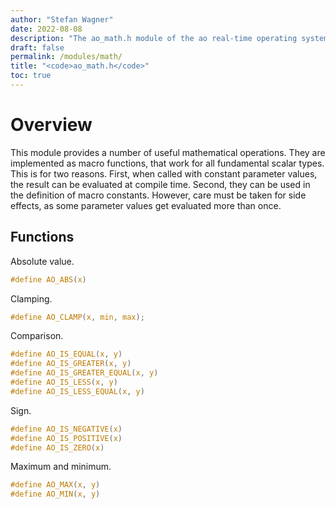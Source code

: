 ```yaml
---
author: "Stefan Wagner"
date: 2022-08-08
description: "The ao_math.h module of the ao real-time operating system."
draft: false
permalink: /modules/math/
title: "<code>ao_math.h</code>"
toc: true
---
```


# Overview

This module provides a number of useful mathematical operations. They are implemented as macro functions, that work for all fundamental scalar types. This is for two reasons. First, when called with constant parameter values, the result can be evaluated at compile time. Second, they can be used in the definition of macro constants. However, care must be taken for side effects, as some parameter values get evaluated more than once.

## Functions

Absolute value.

```c
#define AO_ABS(x)
```

Clamping.

```c
#define AO_CLAMP(x, min, max);
```

Comparison.

```c
#define AO_IS_EQUAL(x, y)
#define AO_IS_GREATER(x, y)
#define AO_IS_GREATER_EQUAL(x, y)
#define AO_IS_LESS(x, y)
#define AO_IS_LESS_EQUAL(x, y)
```

Sign.

```c
#define AO_IS_NEGATIVE(x)
#define AO_IS_POSITIVE(x)
#define AO_IS_ZERO(x)
```

Maximum and minimum.

```c
#define AO_MAX(x, y)
#define AO_MIN(x, y)
```
